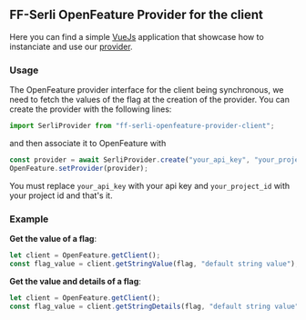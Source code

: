 ## FF-Serli OpenFeature Provider for the client
Here you can find a simple [VueJs](https://vuejs.org/) application that showcase how to instanciate and use our
[provider](https://github.com/Dylan-Serli/ff-serli-openfeature-provider-client).

### Usage
The OpenFeature provider interface for the client being synchronous, we need to fetch the values
of the flag at the creation of the provider.
You can create the provider with the following lines:
```js
import SerliProvider from "ff-serli-openfeature-provider-client";
```

and then associate it to OpenFeature with
```js
const provider = await SerliProvider.create("your_api_key", "your_project_id");
OpenFeature.setProvider(provider);
```

You must replace `your_api_key` with your api key and `your_project_id` with your project id and that's it.

### Example
**Get the value of a flag**:
```js
let client = OpenFeature.getClient();
const flag_value = client.getStringValue(flag, "default string value"),
```

**Get the value and details of a flag**:
```js
let client = OpenFeature.getClient();
const flag_value = client.getStringDetails(flag, "default string value"),
```

